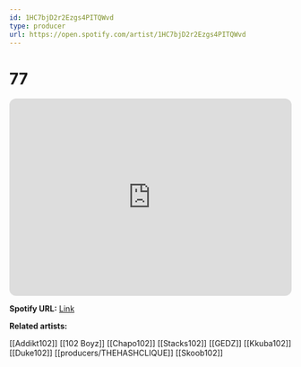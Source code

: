 ```yaml
---
id: 1HC7bjD2r2Ezgs4PITQWvd
type: producer
url: https://open.spotify.com/artist/1HC7bjD2r2Ezgs4PITQWvd
---
```

# 77

<iframe style="border-radius:12px" src="https://open.spotify.com/embed/artist/1HC7bjD2r2Ezgs4PITQWvd" width="100%" height="352" frameBorder="0" allowfullscreen="" allow="autoplay; clipboard-write; encrypted-media; fullscreen; picture-in-picture" loading="lazy"></iframe>

**Spotify URL:** [Link](https://open.spotify.com/artist/1HC7bjD2r2Ezgs4PITQWvd)

**Related artists:**

[[Addikt102]]
[[102 Boyz]]
[[Chapo102]]
[[Stacks102]]
[[GEDZ]]
[[Kkuba102]]
[[Duke102]]
[[producers/THEHASHCLIQUE]]
[[Skoob102]]
